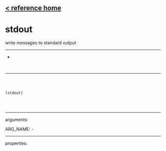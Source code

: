 [< reference home](ceammc_lib.html)
---

# stdout


write messages to standard output

---

-
<br>


---


```



[stdout]


            
```

---
arguments:

ARG_NAME: -<br>

---
properties:


